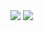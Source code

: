 <img src=https://github.com/rtitco/101214347_comp3123_a2/tree/main/src/images/app_preview.jpg>

<img src=https://github.com/rtitco/101214347_comp3123_a2/tree/main/src/images/app_results_data.jpg>